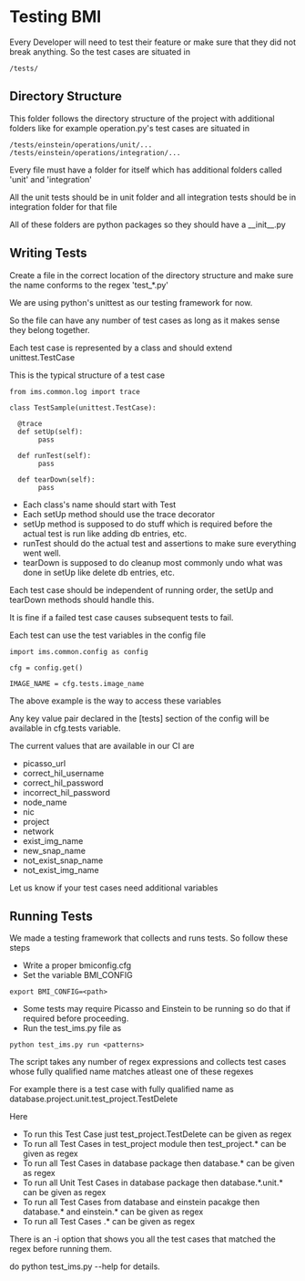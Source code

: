 # Testing BMI

Every Developer will need to test their feature or make sure that they
did not break anything. So the test cases are situated in

```
/tests/
```

## Directory Structure

This folder follows the directory structure of the project with additional
folders like for example operation.py's test cases are situated in
```
/tests/einstein/operations/unit/...
/tests/einstein/operations/integration/...
```

Every file must have a folder for itself which has additional folders called
'unit' and 'integration'

All the unit tests should be in unit folder and all integration tests should
be in integration folder for that file

All of these folders are python packages so they should have a \_\_init\_\_.py

## Writing Tests

Create a file in the correct location of the directory structure and make sure
the name conforms to the regex 'test_\*.py'

We are using python's unittest as our testing framework for now.

So the file can have any number of test cases as long as it makes sense they
belong together.

Each test case is represented by a class and should extend unittest.TestCase

This is the typical structure of a test case

```
from ims.common.log import trace

class TestSample(unittest.TestCase):

  @trace
  def setUp(self):
       pass

  def runTest(self):
       pass

  def tearDown(self):
       pass
 ```
 
* Each class's name should start with Test
* Each setUp method should use the trace decorator
* setUp method is supposed to do stuff which is required before the actual test
is run like adding db entries, etc.
* runTest should do the actual test and assertions to make sure everything went
 well.
* tearDown is supposed to do cleanup most commonly undo what was done in setUp
like delete db entries, etc.
 
Each test case should be independent of running order, the setUp and tearDown
methods should handle this.
 
It is fine if a failed test case causes subsequent tests to fail.
 
Each test can use the test variables in the config file
 
```
import ims.common.config as config
 
cfg = config.get()
 
IMAGE_NAME = cfg.tests.image_name
```
The above example is the way to access these variables
 
Any key value pair declared in the [tests] section of the config will be
available in cfg.tests variable.
 
The current values that are available in our CI are

* picasso_url
* correct_hil_username
* correct_hil_password
* incorrect_hil_password
* node_name
* nic
* project
* network
* exist_img_name
* new_snap_name
* not_exist_snap_name
* not_exist_img_name

Let us know if your test cases need additional variables

## Running Tests

We made a testing framework that collects and runs tests. So follow these steps

* Write a proper bmiconfig.cfg
* Set the variable BMI_CONFIG
```
export BMI_CONFIG=<path>
```
* Some tests may require Picasso and Einstein to be running so do that if
required before proceeding.
* Run the test_ims.py file as
```
python test_ims.py run <patterns>
```
The script takes any number of regex expressions and collects test cases whose
fully qualified name matches atleast one of these regexes

For example there is a test case with fully qualified name as
database.project.unit.test_project.TestDelete

Here
* To run this Test Case just test_project.TestDelete can be given as regex
* To run all Test Cases in test_project module then test_project.\* can be
given as regex
* To run all Test Cases in database package then database.\* can be given as
regex
* To run all Unit Test Cases in database package then database.\*.unit.\* can
be given as regex
* To run all Test Cases from database and einstein pacakge then database.\* and
 einstein.\* can be given as regex
* To run all Test Cases .\* can be given as regex

There is an -i option that shows you all the test cases that matched the regex
before running them.

do python test_ims.py --help for details.
